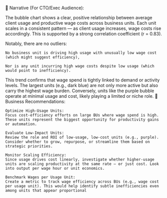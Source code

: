 🧾 Narrative (For CTO/Exec Audience):

The bubble chart shows a clear, positive relationship between average client usage and productive wage costs across business units. Each unit scales in a consistent pattern — as client usage increases, wage costs rise accordingly. This is supported by a strong correlation coefficient (r = 0.83).

Notably, there are no outliers:

    No business unit is driving high usage with unusually low wage cost (which might suggest efficiency),

    Nor is any unit incurring high wage costs despite low usage (which would point to inefficiency).

This trend confirms that wage spend is tightly linked to demand or activity levels. The largest units (e.g., dark blue) are not only more active but also carry the highest wage burden. Conversely, units like the purple bubble operate at minimal usage and cost, likely playing a limited or niche role.
🧩 Business Recommendations:

    Optimize High-Usage Units:
    Focus cost-efficiency efforts on large BUs where wage spend is high. These units represent the biggest opportunity for productivity gains or automation.

    Evaluate Low-Impact Units:
    Review the role and ROI of low-usage, low-cost units (e.g., purple). Consider whether to grow, repurpose, or streamline them based on strategic priorities.

    Monitor Scaling Efficiency:
    Since usage drives cost linearly, investigate whether higher-usage units are scaling productivity at the same rate — or just cost. Look into output per wage hour or unit economics.

    Benchmark Wages per Usage Unit:
    Create a metric to track wage efficiency across BUs (e.g., wage cost per usage unit). This would help identify subtle inefficiencies even among units that appear proportional
